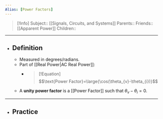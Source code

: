 ```yaml
---
Alias: [Power Factors]
---
```

> [!Info]
> Subject:: [[Signals, Circuits, and Systems]]
> Parents:: 
> Friends:: [[Apparent Power]]
> Children:: 
---
- ## Definition
	- Measured in degrees/radians.
	- Part of [[Real Power|AC Real Power]]:
		- >[!Equation]
		  > $$\text{Power Factor}=\large{\cos(\theta_{v}-\theta_{i})}$$
	- A **unity power factor** is a [[Power Factor]] such that $\theta_{v}-\theta_{i}=0$.
---
- ## Practice